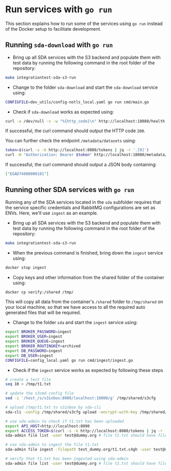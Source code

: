 # Run services with `go run`

This section explains how to run some of the services using `go run` instead of the Docker setup to facilitate development.

## Running `sda-download` with `go run`

- Bring up all SDA services with the S3 backend and populate them with test data by running the following command in the root folder of the repository:

```sh
make integrationtest-sda-s3-run 
```

- Change to the folder `sda-download` and start the `sda-download` service using:

```sh
CONFIGFILE=dev_utils/config-notls_local.yaml go run cmd/main.go
```

- Check if `sda-download` works as expected using:

```sh
curl -o /dev/null -s -w "%{http_code}\n" http://localhost:18080/health
```

If successful, the curl command should output the HTTP code `200`.

You can further check the endpoint `/metadata/datasets` using:

```sh
token=$(curl -s -k http://localhost:8080/tokens | jq -r '.[0]') 
curl -H "Authorization: Bearer $token" http://localhost:18080/metadata/datasets
```

If successful, the curl command should output a JSON body containing:

```json
["EGAD74900000101"]
```

## Running other SDA services with `go run`

Running any of the SDA services located in the `sda` subfolder requires that the service specific credentials and RabbitMQ configurations are set as ENVs. Here, we'll use `ingest` as an example.

- Bring up all SDA services with the S3 backend and populate them with test data by running the following command in the root folder of the repository:

```sh
make integrationtest-sda-s3-run 
```

- When the previous command is finished, bring down the `ingest` service using:

```sh
docker stop ingest
```

- Copy keys and other information from the shared folder of the container using:

```sh
docker cp verify:/shared /tmp/
```

This will copy all data from the container's `/shared` folder to `/tmp/shared` on your local machine, so that we have access to all the required auto generated files that will be required.

- Change to the folder `sda` and start the `ingest` service using:

```sh
export BROKER_PASSWORD=ingest
export BROKER_USER=ingest
export BROKER_QUEUE=ingest
export BROKER_ROUTINGKEY=archived
export DB_PASSWORD=ingest
export DB_USER=ingest 
CONFIGFILE=config_local.yaml go run cmd/ingest/ingest.go
```

- Check if the `ingest` service works as expected by following these steps

```sh
# create a test file
seq 10 > /tmp/t1.txt

# update the s3cmd config file
sed -i '/host_/s/s3inbox:8000/localhost:18000/g' /tmp/shared/s3cfg

# upload /tmp/t1.txt to s3inbox by sda-cli
sda-cli -config /tmp/shared/s3cfg upload -encrypt-with-key /tmp/shared/c4gh.pub.pem /tmp/t1.txt

# use sda-admin to check if t1.txt has been uploaded
export API_HOST=http://localhost:8090
export ACCESS_TOKEN=$(curl -s -k http://localhost:8080/tokens | jq -r '.[0]') 
sda-admin file list -user test@dummy.org # file t1.txt should have fileStatus 'uploaded'

# use sda-admin to ingest the file t1.txt
sda-admin file ingest -filepath test_dummy.org/t1.txt.c4gh -user test@dummy.org  

# verify that t1.txt has been ingested using sda-admin
sda-admin file list -user test@dummy.org # file t1.txt should have fileStatus 'verified'
```
